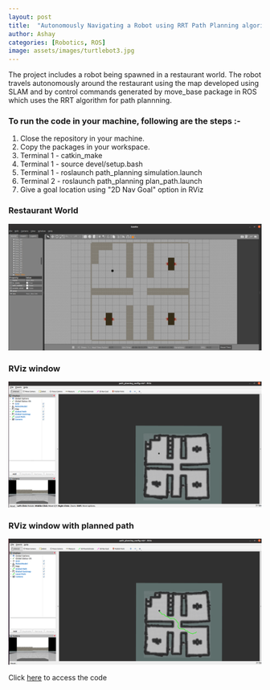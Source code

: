 ```yaml
---
layout: post
title:  "Autonomously Navigating a Robot using RRT Path Planning algorithm in ROS"
author: Ashay
categories: [Robotics, ROS]
image: assets/images/turtlebot3.jpg
---
```


The project includes a robot being spawned in a restaurant world. The robot travels autonomously around the restaurant using the map developed using SLAM and by control commands generated by move_base package in ROS which uses the RRT algorithm for path plannning.

### To run the code in your machine, following are the steps :- 
1. Close the repository in your machine.
2. Copy the packages in your workspace.
3. Terminal 1 - catkin_make
4. Terminal 1 - source devel/setup.bash
5. Terminal 1 - roslaunch path_planning simulation.launch
6. Terminal 2 - roslaunch path_planning plan_path.launch
7. Give a goal location using "2D Nav Goal" option in RViz

### Restaurant World 
![Restaurant](/assets/images/world.png)

### RViz window 
![RViz](/assets/images/rviz.png)

### RViz window with planned path
![RViz with planned path](/assets/images/path_planning.png)

Click <a href="https://github.com/ashay36/Autonomously-Navigating-a-Robot-using-RRT-Path-Planning-algorithm-in-ROS">here</a> to access the code